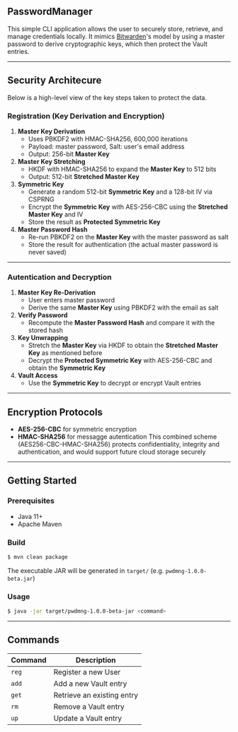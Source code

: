 ## PasswordManager
This simple CLI application allows the user to securely store, retrieve, and manage credentials locally. It mimics [Bitwarden](https://bitwarden.com/)'s model by using a master password to derive cryptographic keys, which then protect the Vault entries.

---

## Security Architecure
Below is a high-level view of the key steps taken to protect the data.

### Registration (Key Derivation and Encryption)
1. **Master Key Derivation**
    * Uses PBKDF2 with HMAC-SHA256, 600,000 iterations
    * Payload: master password, Salt: user's email address
    * Output: 256-bit **Master Key**
2. **Master Key Stretching**
    * HKDF with HMAC-SHA256 to expand the **Master Key** to 512 bits
    * Output: 512-bit **Stretched Master Key**
3. **Symmetric Key**
    * Generate a random 512-bit **Symmetric Key** and a 128-bit IV via CSPRNG
    * Encrypt the **Symmetric Key** with AES-256-CBC using the **Stretched Master Key** and IV
    * Store the result as **Protected Symmetric Key**
4. **Master Password Hash**
    * Re-run PBKDF2 on the **Master Key** with the master password as salt
    * Store the result for authentication (the actual master password is never saved)

---

### Autentication and Decryption
1. **Master Key Re-Derivation**
    * User enters master password
    * Derive the same **Master Key** using PBKDF2 with the email as salt
2. **Verify Password**
    * Recompute the **Master Password Hash** and compare it with the stored hash
3. **Key Unwrapping**
    * Stretch the **Master Key** via HKDF to obtain the **Stretched Master Key** as mentioned before
    * Decrypt the **Protected Symmetric Key** with AES-256-CBC and obtain the **Symmetric Key**
4. **Vault Access**
    * Use the **Symmetric Key** to decrypt or encrypt Vault entries
  
---

## Encryption Protocols
* **AES-256-CBC** for symmetric encryption
* **HMAC-SHA256** for messagge autentication
This combined scheme (AES256-CBC-HMAC-SHA256) protects confidentiality, integrity and authentication, and would support future cloud storage securely

---

## Getting Started

### Prerequisites
* Java 11+
* Apache Maven

### Build
```bash
$ mvn clean package
```

The executable JAR will be generated in `target/` (e.g. `pwdmng-1.0.0-beta.jar`)

### Usage
```bash
$ java -jar target/pwdmng-1.0.0-beta-jar <command>
```

---

## Commands

| Command | Description                 |
| ---     | ---                         |
| `reg`   | Register a new User         |
| `add`   | Add a new Vault entry       |
| `get`   | Retrieve an existing entry  |
| `rm`    | Remove a Vault entry        |
| `up`    | Update a Vault entry        |
